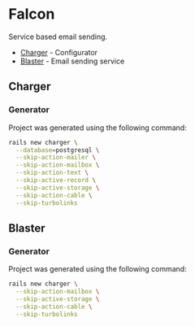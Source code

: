 # Falcon

Service based email sending.

- [Charger](#charger) - Configurator
- [Blaster](#blaster) - Email sending service

## Charger

### Generator

Project was generated using the following command:

```bash
rails new charger \
  --database=postgresql \
  --skip-action-mailer \
  --skip-action-mailbox \
  --skip-action-text \
  --skip-active-record \
  --skip-active-storage \
  --skip-action-cable \
  --skip-turbolinks
```

## Blaster

### Generator

Project was generated using the following command:

```bash
rails new charger \
  --skip-action-mailbox \
  --skip-active-storage \
  --skip-action-cable \
  --skip-turbolinks
```
